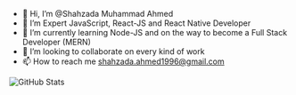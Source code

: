 - 👋 Hi, I’m @Shahzada Muhammad Ahmed
- 👀 I’m Expert JavaScript, React-JS and React Native Developer
- 🌱 I’m currently learning Node-JS and on the way to become a Full Stack Developer (MERN)
- 💞️ I’m looking to collaborate on every kind of work
- 📫 How to reach me shahzada.ahmed1996@gmail.com

<!---
Shahzadaahmed/Shahzadaahmed is a ✨ special ✨ repository because its `README.md` (this file) appears on your GitHub profile.
You can click the Preview link to take a look at your changes.
--->

![GitHub Stats](https://github-readme-stats.vercel.app/api?username=Shahzadaahmed&theme=radical)
